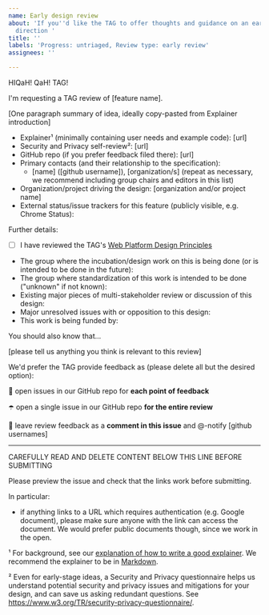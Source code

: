 ```yaml
---
name: Early design review
about: 'If you''d like the TAG to offer thoughts and guidance on an early-stage design
  direction '
title: ''
labels: 'Progress: untriaged, Review type: early review'
assignees: ''

---
```


HIQaH! QaH! TAG!

I'm requesting a TAG review of [feature name].

[One paragraph summary of idea, ideally copy-pasted from Explainer introduction]

  - Explainer¹ (minimally containing user needs and example code): [url]
  - Security and Privacy self-review²: [url]
  - GitHub repo (if you prefer feedback filed there): [url]
  - Primary contacts (and their relationship to the specification):
      - [name] ([github username]), [organization/s] (repeat as necessary, we recommend including group chairs and editors in this list)
  - Organization/project driving the design: [organization and/or project name] 
  - External status/issue trackers for this feature (publicly visible, e.g. Chrome Status):

Further details:

  - [ ] I have reviewed the TAG's [Web Platform Design Principles](https://w3ctag.github.io/design-principles/)
  - The group where the incubation/design work on this is being done (or is intended to be done in the future):
  - The group where standardization of this work is intended to be done ("unknown" if not known):
  - Existing major pieces of multi-stakeholder review or discussion of this design: 
  - Major unresolved issues with or opposition to this design:
  - This work is being funded by: 

You should also know that...

[please tell us anything you think is relevant to this review]

We'd prefer the TAG provide feedback as (please delete all but the desired option):

  🐛 open issues in our GitHub repo for **each point of feedback**

  ☂️ open a single issue in our GitHub repo **for the entire review**

  💬 leave review feedback as a **comment in this issue** and @-notify [github usernames]

------------------------------------------------------------------------------------
CAREFULLY READ AND DELETE CONTENT BELOW THIS LINE BEFORE SUBMITTING

Please preview the issue and check that the links work before submitting.

In particular:
* if anything links to a URL which requires authentication (e.g. Google document), please make sure anyone with the link can access the document. We would prefer public documents though, since we work in the open.

¹ For background, see our [explanation of how to write a good explainer](https://w3ctag.github.io/explainers). We recommend the explainer to be in [Markdown](https://github.github.com/gfm/).

² Even for early-stage ideas, a Security and Privacy questionnaire helps us understand potential security and privacy issues and mitigations for your design, and can save us asking redundant questions. See https://www.w3.org/TR/security-privacy-questionnaire/.
